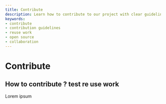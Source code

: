 ```yaml
---
title: Contribute
description: Learn how to contribute to our project with clear guidelines and best practices. Find out how to reuse work and participate effectively.
keywords:
- contribute
- contribution guidelines
- reuse work
- open source
- collaboration
---
```

# Contribute

## How to contribute ?  test re use work

Lorem ipsum
